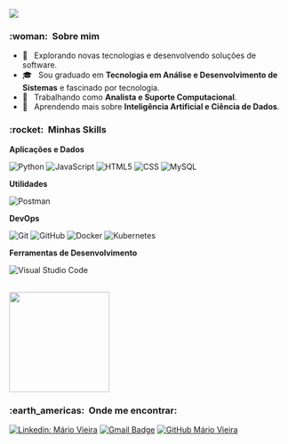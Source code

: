 ![](https://komarev.com/ghpvc/?username=maviei&color=006bed)

<h3> :woman: &nbsp;Sobre mim </h3>

- 🤔 &nbsp; Explorando novas tecnologias e desenvolvendo soluções de software.
- 🎓 &nbsp; Sou graduado em **Tecnologia em Análise e Desenvolvimento de Sistemas** e fascinado por tecnologia.
- 💼 &nbsp; Trabalhando como **Analista e Suporte Computacional**.
- 🌱 &nbsp; Aprendendo mais sobre **Inteligência Artificial e Ciência de Dados**.

<h3> :rocket: &nbsp;Minhas Skills </h3>

**Aplicações e Dados**

  ![Python](https://img.shields.io/badge/-Python-333333?style=flat&logo=python)
  ![JavaScript](https://img.shields.io/badge/-JavaScript-333333?style=flat&logo=javascript)
  ![HTML5](https://img.shields.io/badge/-HTML5-333333?style=flat&logo=HTML5)
  ![CSS](https://img.shields.io/badge/-CSS-333333?style=flat&logo=CSS3&logoColor=1572B6)
  ![MySQL](https://img.shields.io/badge/-MySQL-333333?style=flat&logo=mysql)

**Utilidades**

  ![Postman](https://img.shields.io/badge/-Postman-333333?style=flat&logo=postman)

**DevOps**

  ![Git](https://img.shields.io/badge/-Git-333333?style=flat&logo=git)
  ![GitHub](https://img.shields.io/badge/-GitHub-333333?style=flat&logo=github)
  ![Docker](https://img.shields.io/badge/-Docker-333333?style=flat&logo=docker)
  ![Kubernetes](https://img.shields.io/badge/-Kubernetes-333333?style=flat&logo=kubernetes)

**Ferramentas de Desenvolvimento**

  ![Visual Studio Code](https://img.shields.io/badge/-Visual%20Studio%20Code-333333?style=flat&logo=visual-studio-code&logoColor=007ACC)

<br/>

<a href="https://github.com/maviei">
  <img height="180em" src="https://github-readme-stats.vercel.app/api?username=maviei&theme=dracula&show_icons=true" />
</a>

<br/>

<h3> :earth_americas: &nbsp;Onde me encontrar: </h3> 

[![Linkedin: Mário Vieira](https://img.shields.io/badge/-maviei-blue?style=flat-square&logo=Linkedin&logoColor=white&link=https://www.linkedin.com/in/maviei/?lipi=urn%3Ali%3Apage%3Ad_flagship3_feed%3BrN4CcrFsTUS%2FwoCAaHgadA%3D%3D)](https://www.linkedin.com/in/maviei/?lipi=urn%3Ali%3Apage%3Ad_flagship3_feed%3BrN4CcrFsTUS%2FwoCAaHgadA%3D%3D)
[![Gmail Badge](https://img.shields.io/badge/-contato@mariovieira.com.br-006bed?style=flat-square&logo=Gmail&logoColor=white&link=mailto:contato@mariovieira.com.br)](mailto:contato@mariovieira.com.br)
[![GitHub Mário Vieira]( https://img.shields.io/github/followers/maviei?label=follow&style=social)](https://github.com/maviei/)
